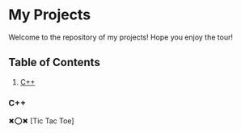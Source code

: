 # My Projects
Welcome to the repository of my projects! Hope you enjoy the tour!

## Table of Contents 
1. [C++](#cpp)

### C++
✖⭕✖ [Tic Tac Toe]
